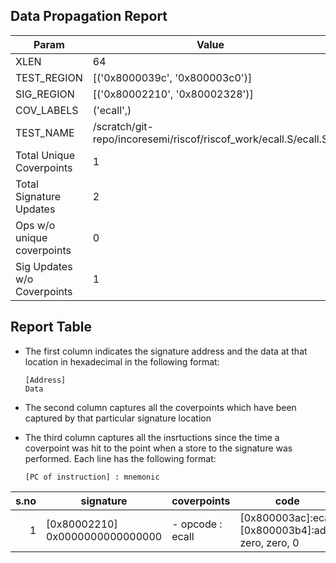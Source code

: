 
## Data Propagation Report

| Param                     | Value    |
|---------------------------|----------|
| XLEN                      | 64      |
| TEST_REGION               | [('0x8000039c', '0x800003c0')]      |
| SIG_REGION                | [('0x80002210', '0x80002328')]      |
| COV_LABELS                | ('ecall',)      |
| TEST_NAME                 | /scratch/git-repo/incoresemi/riscof/riscof_work/ecall.S/ecall.S    |
| Total Unique Coverpoints  | 1      |
| Total Signature Updates   | 2      |
| Ops w/o unique coverpoints | 0      |
| Sig Updates w/o Coverpoints | 1    |

## Report Table

- The first column indicates the signature address and the data at that location in hexadecimal in the following format: 
  ```
  [Address]
  Data
  ```

- The second column captures all the coverpoints which have been captured by that particular signature location

- The third column captures all the insrtuctions since the time a coverpoint was
  hit to the point when a store to the signature was performed. Each line has
  the following format:
  ```
  [PC of instruction] : mnemonic
  ```

|s.no|            signature             |     coverpoints     |                           code                            |
|---:|----------------------------------|---------------------|-----------------------------------------------------------|
|   1|[0x80002210]<br>0x0000000000000000|- opcode : ecall<br> |[0x800003ac]:ecall<br> [0x800003b4]:addi zero, zero, 0<br> |
